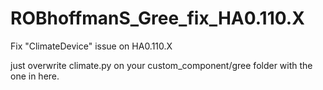 # ROBhoffmanS_Gree_fix_HA0.110.X
 Fix "ClimateDevice" issue on HA0.110.X

just overwrite climate.py on your custom_component/gree folder with the one in here.
